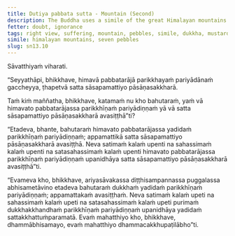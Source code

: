 ```yaml
---
title: Dutiya pabbata sutta - Mountain (Second)
description: The Buddha uses a simile of the great Himalayan mountains that have been exhausted and depleted to illustrate the extent of suffering that is exhausted and overcome by a disciple of the Noble Ones who has attained right view.
fetter: doubt, ignorance
tags: right view, suffering, mountain, pebbles, simile, dukkha, mustard seeds, Himalayas, sn, sn12-21, sn13
simile: himalayan mountains, seven pebbles
slug: sn13.10
---
```


Sāvatthiyaṁ viharati.

“Seyyathāpi, bhikkhave, himavā pabbatarājā parikkhayaṁ pariyādānaṁ gaccheyya, ṭhapetvā satta sāsapamattiyo pāsāṇasakkharā.

Taṁ kiṁ maññatha, bhikkhave, katamaṁ nu kho bahutaraṁ, yaṁ vā himavato pabbatarājassa parikkhīṇaṁ pariyādiṇṇaṁ yā vā satta sāsapamattiyo pāsāṇasakkharā avasiṭṭhā”ti?

“Etadeva, bhante, bahutaraṁ himavato pabbatarājassa yadidaṁ parikkhīṇaṁ pariyādiṇṇaṁ; appamattikā satta sāsapamattiyo pāsāṇasakkharā avasiṭṭhā. Neva satimaṁ kalaṁ upenti na sahassimaṁ kalaṁ upenti na satasahassimaṁ kalaṁ upenti himavato pabbatarājassa parikkhīṇaṁ pariyādiṇṇaṁ upanidhāya satta sāsapamattiyo pāsāṇasakkharā avasiṭṭhā”ti.

“Evameva kho, bhikkhave, ariyasāvakassa diṭṭhisampannassa puggalassa abhisametāvino etadeva bahutaraṁ dukkhaṁ yadidaṁ parikkhīṇaṁ pariyādiṇṇaṁ; appamattakaṁ avasiṭṭhaṁ. Neva satimaṁ kalaṁ upeti na sahassimaṁ kalaṁ upeti na satasahassimaṁ kalaṁ upeti purimaṁ dukkhakkhandhaṁ parikkhīṇaṁ pariyādiṇṇaṁ upanidhāya yadidaṁ sattakkhattuṁparamatā. Evaṁ mahatthiyo kho, bhikkhave, dhammābhisamayo, evaṁ mahatthiyo dhammacakkhupaṭilābho”ti.
